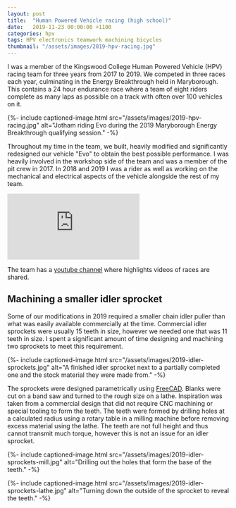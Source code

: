 ```yaml
---
layout: post
title:  "Human Powered Vehicle racing (high school)"
date:   2019-11-23 00:00:00 +1100
categories: hpv
tags: HPV electronics teamwork machining bicycles
thumbnail: "/assets/images/2019-hpv-racing.jpg"
---
```


I was a member of the Kingswood College Human Powered Vehicle (HPV) racing team for three years from 2017 to 2019. We competed in three races each year, culminating in the Energy Breakthrough held in Maryborough. This contains a 24 hour endurance race where a team of eight riders complete as many laps as possible on a track with often over 100 vehicles on it.

{%- include captioned-image.html src="/assets/images/2019-hpv-racing.jpg" alt="Jotham riding Evo during the 2019 Maryborough Energy Breakthrough qualifying session." -%}

Throughout my time in the team, we built, heavily modified and significantly redesigned our vehicle "Evo" to obtain the best possible performance. I was heavily involved in the workshop side of the team and was a member of the pit crew in 2017. In 2018 and 2019 I was a rider as well as working on the mechanical and electrical aspects of the vehicle alongside the rest of my team.

<iframe class="embedded-16by9" src="https://www.youtube-nocookie.com/embed/cw6WJyoYT94?si=NWysxMQtoBL7Lt_L" title="YouTube video player" frameborder="0" allow="accelerometer; autoplay; clipboard-write; encrypted-media; gyroscope; picture-in-picture; web-share" allowfullscreen></iframe>

The team has a [youtube channel](https://youtube.com/@kingswoodevoracing66) where highlights videos of races are shared.

## Machining a smaller idler sprocket
Some of our modifications in 2019 required a smaller chain idler puller than what was easily available commercially at the time. Commercial idler sprockets were usually 15 teeth in size, however we needed one that was 11 teeth in size. I spent a significant amount of time designing and machining two sprockets to meet this requirement.

{%- include captioned-image.html src="/assets/images/2019-idler-sprockets.jpg" alt="A finished idler sprocket next to a partially completed one and the stock material they were made from." -%}

The sprockets were designed parametrically using [FreeCAD](freecad.org). Blanks were cut on a band saw and turned to the rough size on a lathe. Inspiration was taken from a commercial design that did not require CNC machining or special tooling to form the teeth. The teeth were formed by drilling holes at a calculated radius using a rotary table in a milling machine before removing excess material using the lathe. The teeth are not full height and thus cannot transmit much torque, however this is not an issue for an idler sprocket.

{%- include captioned-image.html src="/assets/images/2019-idler-sprockets-mill.jpg" alt="Drilling out the holes that form the base of the teeth." -%}

{%- include captioned-image.html src="/assets/images/2019-idler-sprockets-lathe.jpg" alt="Turning down the outside of the sprocket to reveal the teeth." -%}